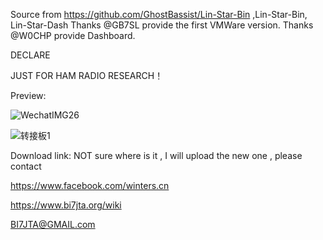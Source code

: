 Source from https://github.com/GhostBassist/Lin-Star-Bin ,Lin-Star-Bin, Lin-Star-Dash
  Thanks @GB7SL provide the first VMWare version.
  Thanks @W0CHP provide Dashboard.

DECLARE

JUST FOR HAM RADIO RESEARCH！

Preview:

![WechatIMG26](https://github.com/bi7jta/Lin-Star-ALL-VisualBox/assets/22002824/ff3ca7e8-f418-4b41-b376-77827bd75d4c)


![转接板1](https://github.com/bi7jta/Lin-Star-ALL-VisualBox/assets/22002824/cbe854bf-1df9-47b1-9f7b-84d84f5f3007)

Download link: NOT sure where is it , I will upload the new one , please contact 
 

https://www.facebook.com/winters.cn

https://www.bi7jta.org/wiki

BI7JTA@GMAIL.com

